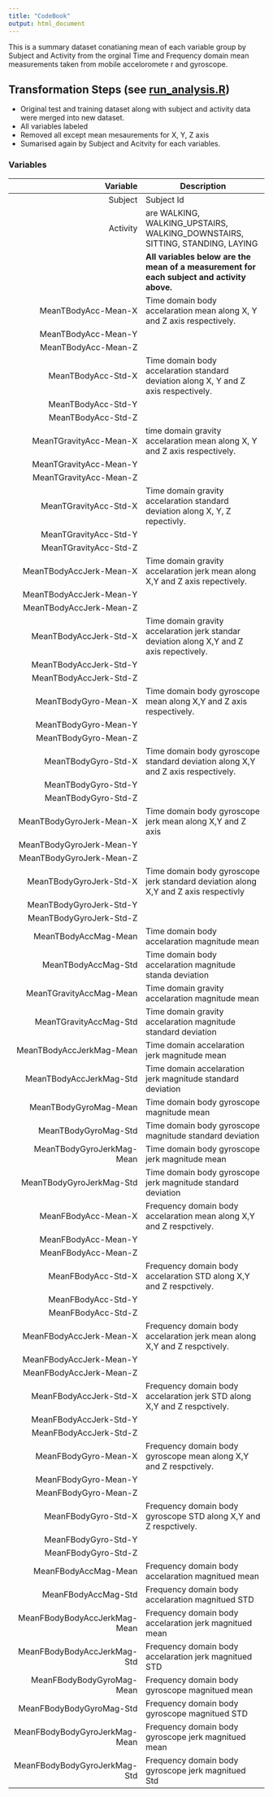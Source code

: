 ```yaml
---
title: "CodeBook"
output: html_document
---
```


This is a summary dataset conatianing mean of each variable group by Subject and Activity from the orginal Time and Frequency domain mean measurements taken from mobile acceloromete r and gyroscope.


## Transformation Steps (see [run_analysis.R](./run_analysis.R))
  * Original test and training dataset along with subject and activity data were merged into new dataset.
  * All variables labeled
  * Removed all except mean mesaurements for X, Y, Z axis
  * Sumarised again by Subject and Acitvity for each variables.


### Variables

| Variable| Description
| --:|---  
| Subject | Subject Id 
| Activity  |  are WALKING, WALKING_UPSTAIRS, WALKING_DOWNSTAIRS, SITTING, STANDING, LAYING
| | **All variables below are the mean of a measurement for each subject and activity above.** 
| MeanTBodyAcc-Mean-X |  Time domain body accelaration mean along X, Y and Z axis respectively. 
| MeanTBodyAcc-Mean-Y   |  
| MeanTBodyAcc-Mean-Z |   
| MeanTBodyAcc-Std-X  | Time domain body accelaration standard deviation along  X, Y and Z axis respectively.  
| MeanTBodyAcc-Std-Y |   
| MeanTBodyAcc-Std-Z   |   
| MeanTGravityAcc-Mean-X |  time domain gravity accelaration mean along  X, Y and Z axis respectively. 
| MeanTGravityAcc-Mean-Y  |   
| MeanTGravityAcc-Mean-Z |   
| MeanTGravityAcc-Std-X   | Time domain gravity accelaration standard deviation along X, Y, Z repectivly.
| MeanTGravityAcc-Std-Y |  
| MeanTGravityAcc-Std-Z   |  
| MeanTBodyAccJerk-Mean-X |  Time domain gravity accelaration jerk mean along X,Y and Z axis repectively.
| MeanTBodyAccJerk-Mean-Y   |  
| MeanTBodyAccJerk-Mean-Z |  
| MeanTBodyAccJerk-Std-X  |  Time domain gravity accelaration jerk standar deviation along X,Y and Z axis repectively.
| MeanTBodyAccJerk-Std-Y |  
| MeanTBodyAccJerk-Std-Z  |  
| MeanTBodyGyro-Mean-X |  Time domain body gyroscope mean along X,Y and Z axis respectively.
| MeanTBodyGyro-Mean-Y  |  
| MeanTBodyGyro-Mean-Z |  
| MeanTBodyGyro-Std-X   | Time domain body gyroscope standard deviation along X,Y and Z axis respectively. 
| MeanTBodyGyro-Std-Y |  
| MeanTBodyGyro-Std-Z   |  
| MeanTBodyGyroJerk-Mean-X |  Time domain body gyroscope jerk mean along X,Y and Z axis
| MeanTBodyGyroJerk-Mean-Y  |  
| MeanTBodyGyroJerk-Mean-Z |  
| MeanTBodyGyroJerk-Std-X   |  Time domain body gyroscope jerk standard deviation along X,Y and Z axis respectivly
| MeanTBodyGyroJerk-Std-Y |  
| MeanTBodyGyroJerk-Std-Z   |  
| MeanTBodyAccMag-Mean |  Time domain body accelaration magnitude mean 
| MeanTBodyAccMag-Std   |  Time domain body accelaration magnitude standa deviation 
| MeanTGravityAccMag-Mean |  Time domain gravity accelaration magnitude mean
| MeanTGravityAccMag-Std  |  Time domain gravity accelaration magnitude standard deviation
| MeanTBodyAccJerkMag-Mean | Time domain accelaration jerk magnitude mean 
| MeanTBodyAccJerkMag-Std   |  Time domain accelaration jerk magnitude standard deviation 
| MeanTBodyGyroMag-Mean | Time domain body gyroscope magnitude mean 
| MeanTBodyGyroMag-Std  |  Time domain body gyroscope magnitude standard deviation 
| MeanTBodyGyroJerkMag-Mean |  Time domain body gyroscope jerk magnitude mean
| MeanTBodyGyroJerkMag-Std  |  Time domain body gyroscope jerk magnitude standard deviation
| MeanFBodyAcc-Mean-X |  Frequency domain body accelaration mean along X,Y and Z respctively.
| MeanFBodyAcc-Mean-Y   |  
| MeanFBodyAcc-Mean-Z |  
| MeanFBodyAcc-Std-X  |  Frequency domain body accelaration STD along X,Y and Z respctively.
| MeanFBodyAcc-Std-Y |  
| MeanFBodyAcc-Std-Z  |  
| MeanFBodyAccJerk-Mean-X |  Frequency domain body accelaration jerk mean along X,Y and Z respctively.
| MeanFBodyAccJerk-Mean-Y   |  
| MeanFBodyAccJerk-Mean-Z |  
| MeanFBodyAccJerk-Std-X  |  Frequency domain body accelaration jerk STD along X,Y and Z respctively.
| MeanFBodyAccJerk-Std-Y |  
| MeanFBodyAccJerk-Std-Z  |  
| MeanFBodyGyro-Mean-X |  Frequency domain body gyroscope mean along X,Y and Z respctively.
| MeanFBodyGyro-Mean-Y  |  
| MeanFBodyGyro-Mean-Z |  
| MeanFBodyGyro-Std-X   |  Frequency domain body gyroscope STD along X,Y and Z respctively.
| MeanFBodyGyro-Std-Y |  
| MeanFBodyGyro-Std-Z   |  
| MeanFBodyAccMag-Mean |   Frequency domain body accelaration magnitued mean
| MeanFBodyAccMag-Std   |  Frequency domain body accelaration magnitued STD
| MeanFBodyBodyAccJerkMag-Mean |  Frequency domain body accelaration jerk magnitued mean
| MeanFBodyBodyAccJerkMag-Std   |  Frequency domain body accelaration jerk magnitued STD
| MeanFBodyBodyGyroMag-Mean |  Frequency domain body gyroscope magnitued mean
| MeanFBodyBodyGyroMag-Std  |  Frequency domain body gyroscope magnitued STD
| MeanFBodyBodyGyroJerkMag-Mean |  Frequency domain body gyroscope jerk magnitued mean
| MeanFBodyBodyGyroJerkMag-Std  |  Frequency domain body gyroscope jerk magnitued Std

